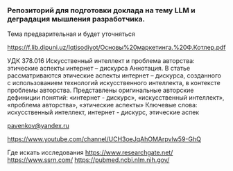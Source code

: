 ### Репозиторий для подготовки доклада на тему LLM и деградация мышления разработчика.

Тема предварительная и будет уточняться


https://f.lib.dipuni.uz/Iqtisodiyot/Основы%20маркетинга.%20Ф.Котлер.pdf



УДК 378.016
Искусственный интеллект и проблема авторства: этические аспекты        интернет – дискурса
Аннотация. В статье рассматриваются этические аспекты интернет – дискурса, созданного  с использованием технологий искусственного интеллекта, в контексте проблемы авторства. Представлены оригинальные авторские  дефиниции понятий: «интернет - дискурс», «искусственный интеллект», «проблема авторства», «этические аспекты»
Ключевые слова: искусственный интеллект, интернет - дискурс, этические аспек


pavenkov@yandex.ru

https://www.youtube.com/channel/UCH3oeJqAhOMArpvlw59-GhQ

Где искать исследования
	https://www.researchgate.net/
	https://www.ssrn.com/
	https://pubmed.ncbi.nlm.nih.gov/